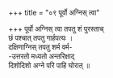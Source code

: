+++
title = "०९ पूर्वो अग्निस् त्वा"

+++
पूर्वो अग्निस् त्वा तपतु शं पुरस्ताच्  
छं पश्चात् तपतु गार्हपत्यः ।  
दक्षिणाग्निस् तपतु शर्म वर्म-  
-उत्तरतो मध्यतो अन्तरिक्षाद्  
दिशोदिशो अग्ने परि पाहि घोरात् ॥